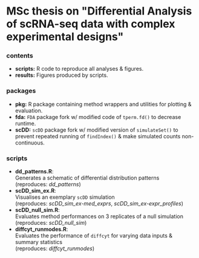 # MSc thesis on "Differential Analysis of scRNA-seq data with complex experimental designs"

### contents

- **scripts:** R code to reproduce all analyses & figures.
- **results:** Figures produced by scripts.

### packages

- **pkg:** R package containing method wrappers and utilities for plotting & evaluation.
- **fda:** `FDA` package fork w/ modified code of `tperm.fd()` to decrease runtime.
- **scDD:** `scDD` package fork w/ modified version of `simulateSet()` to prevent repeated running of `findIndex()` & make simulated counts non-continuous.

### scripts

- **dd_patterns.R**: <br/>
  Generates a schematic of differential distribution patterns <br/>
  (reproduces: *dd_patterns*)
- **scDD_sim_ex.R**: 
<br/>Visualises an exemplary `scDD` simulation <br/>
  (reproduces: *scDD_sim_ex-med_exprs*, *scDD_sim_ex-expr_profiles*)
- **scDD_null_sim.R**: <br/>
  Evaluates method performances on 3 replicates of a null simulation <br/>
  (reproduces: *scDD_null_sim*)
- **diffcyt_runmodes.R**: <br/>
  Evaluates the performance of `diffcyt` for varying data inputs & summary statistics <br/>
  (reproduces: *diffcyt_runmodes*)

